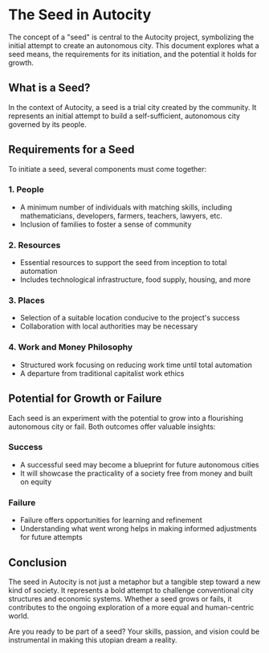 # The Seed in Autocity

The concept of a "seed" is central to the Autocity project, symbolizing the initial attempt to create an autonomous city. This document explores what a seed means, the requirements for its initiation, and the potential it holds for growth.

## What is a Seed?

In the context of Autocity, a seed is a trial city created by the community. It represents an initial attempt to build a self-sufficient, autonomous city governed by its people.

## Requirements for a Seed

To initiate a seed, several components must come together:

### 1. People

- A minimum number of individuals with matching skills, including mathematicians, developers, farmers, teachers, lawyers, etc.
- Inclusion of families to foster a sense of community

### 2. Resources

- Essential resources to support the seed from inception to total automation
- Includes technological infrastructure, food supply, housing, and more

### 3. Places

- Selection of a suitable location conducive to the project's success
- Collaboration with local authorities may be necessary

### 4. Work and Money Philosophy

- Structured work focusing on reducing work time until total automation
- A departure from traditional capitalist work ethics

## Potential for Growth or Failure

Each seed is an experiment with the potential to grow into a flourishing autonomous city or fail. Both outcomes offer valuable insights:

### Success

- A successful seed may become a blueprint for future autonomous cities
- It will showcase the practicality of a society free from money and built on equity

### Failure

- Failure offers opportunities for learning and refinement
- Understanding what went wrong helps in making informed adjustments for future attempts

## Conclusion

The seed in Autocity is not just a metaphor but a tangible step toward a new kind of society. It represents a bold attempt to challenge conventional city structures and economic systems. Whether a seed grows or fails, it contributes to the ongoing exploration of a more equal and human-centric world.

Are you ready to be part of a seed? Your skills, passion, and vision could be instrumental in making this utopian dream a reality.
